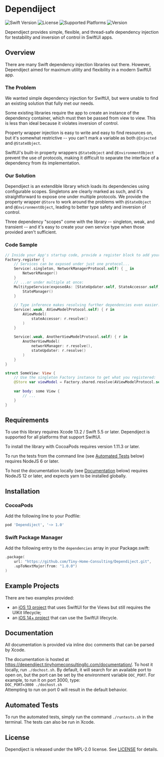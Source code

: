 # Dependiject

![Swift Version][1]
![License][2]
![Supported Platforms][3]
![Version][8]

Dependiject provides simple, flexible, and thread-safe dependency injection for testability and
inversion of control in SwiftUI apps.

## Overview

There are many Swift dependency injection libraries out there. However, Dependiject aimed for
maximum utility and flexibility in a modern SwiftUI app.

### The Problem

We wanted simple dependency injection for SwiftUI, but were unable to find an existing solution that
fully met our needs.

Some existing libraries require the app to create an instance of the dependency container, which
must then be passed from view to view. This is less than ideal because it violates inversion of
control.

Property wrapper injection is easy to write and easy to find resources on, but it's somewhat
restrictive -- you can't mark a variable as both `@Injected` and `@StateObject`.

SwiftUI's built-in property wrappers `@StateObject` and `@EnvironmentObject` prevent the use of
protocols, making it difficult to separate the interface of a dependency from its implementation.

### Our Solution

Dependiject is an extendible library which loads its dependencies using configurable scopes.
Singletons are clearly marked as such, and it's straightforward to expose one under multiple
protocols. We provide the property wrapper `@Store` to work around the problems with `@StateObject`
and `@EnvironmentObject`, leading to better type safety and inversion of control.

Three dependency "scopes" come with the library -- singleton, weak, and transient -- and it's easy
to create your own service type when those provided aren't sufficient.

### Code Sample

```swift
// Inside your App's startup code, provide a register block to add your dependencies:
Factory.register {
    // Services can be exposed under just one protocol...
    Service(.singleton, NetworkManagerProtocol.self) { _ in
        NetworkManager()
    }
    // ...or under multiple at once:
    MultitypeService(exposedAs: [StateUpdater.self, StateAccessor.self]) { _ in
        StateManager()
    }
    
    // Type inference makes resolving further dependencies even easier:
    Service(.weak, AViewModelProtocol.self) { r in
        AViewModel(
            stateAccessor: r.resolve()
        )
    }
    
    Service(.weak, AnotherViewModelProtocol.self) { r in
        AnotherViewModel(
            networkManager: r.resolve(),
            stateUpdater: r.resolve()
        )
    }
}

struct SomeView: View {
    // Use the singleton Factory instance to get what you registered:
    @Store var viewModel = Factory.shared.resolve(AViewModelProtocol.self)
    
    var body: some View {
        // ...
    }
}
```

## Requirements

To use this library requires Xcode 13.2 / Swift 5.5 or later. Dependiject is supported for all
platforms that support SwiftUI.

To install the library with CocoaPods requires version 1.11.3 or later.

To run the tests from the command line (see [Automated Tests][9] below) requires NodeJS 6 or later.

To host the documentation locally (see [Documentation][4] below) requires NodeJS 12 or later, and
expects yarn to be installed globally.

## Installation

### CocoaPods

Add the following line to your Podfile:

```ruby
pod 'Dependiject', '~> 1.0'
```

### Swift Package Manager

Add the following entry to the `dependencies` array in your Package.swift:

```swift
.package(
    url: "https://github.com/Tiny-Home-Consulting/Dependiject.git",
    .upToNextMajor(from: "1.0.0")
)
```

## Example Projects

There are two examples provided: 
- an [iOS 13 project][5] that uses SwiftUI for the Views but still requires the UIKit lifecycle;
- an [iOS 14+ project][6] that can use the SwiftUI lifecycle.

## Documentation

All documentation is provided via inline doc comments that can be parsed by Xcode.

The documentation is hosted at <https://dependiject.tinyhomeconsultingllc.com/documentation/>. To
host it locally, run `./dochost.sh`. By default, it will search for an available port to open on,
but the port can be set by the environment variable `DOC_PORT`. For example, to run it on port 3000,
type:  
`DOC_PORT=3000 ./dochost.sh`  
Attempting to run on port 0 will result in the default behavior.

## Automated Tests

To run the automated tests, simply run the command `./runtests.sh` in the terminal. The tests can
also be run in Xcode.

## License

Dependiject is released under the MPL-2.0 license. See [LICENSE][7] for details.

[1]: https://img.shields.io/badge/swift-~%3E%205.5-orange
[2]: https://img.shields.io/cocoapods/l/Dependiject?color=blue
[3]: https://img.shields.io/cocoapods/p/Dependiject?color=yellowgreen
[4]: #documentation
[5]: ./iOS%2013%20Example/
[6]: ./iOS%2014%20Example/
[7]: ./LICENSE
[8]: https://img.shields.io/cocoapods/v/Dependiject
[9]: #automated-tests
